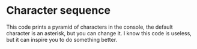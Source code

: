 # Character sequence
This code prints a pyramid of characters in the console, the default character is an asterisk, but you can change it.
I know this code is useless, but it can inspire you to do something better.
